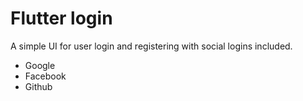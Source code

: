 # Flutter login 

A simple UI for user login and registering with social logins included.

* Google
* Facebook
* Github